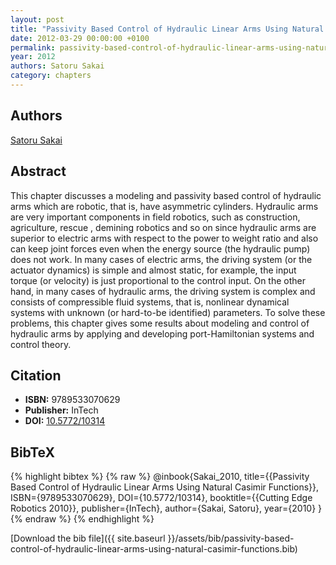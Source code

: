 ```yaml
---
layout: post
title: "Passivity Based Control of Hydraulic Linear Arms Using Natural Casimir Functions"
date: 2012-03-29 00:00:00 +0100
permalink: passivity-based-control-of-hydraulic-linear-arms-using-natural-casimir-functions
year: 2012
authors: Satoru Sakai
category: chapters
---
```

 
## Authors
[Satoru Sakai](authors/satoru-sakai)
 
## Abstract
This chapter discusses a modeling and passivity based control of hydraulic arms which are robotic, that is, have asymmetric cylinders. Hydraulic arms are very important components in field robotics, such as construction, agriculture, rescue , demining robotics and so on since hydraulic arms are superior to electric arms with respect to the power to weight ratio and also can keep joint forces even when the energy source (the hydraulic pump) does not work. In many cases of electric arms, the driving system (or the actuator dynamics) is simple and almost static, for example, the input torque (or velocity) is just proportional to the control input. On the other hand, in many cases of hydraulic arms, the driving system is complex and consists of compressible fluid systems, that is, nonlinear dynamical systems with unknown (or hard-to-be identified) parameters. To solve these problems, this chapter gives some results about modeling and control of hydraulic arms by applying and developing port-Hamiltonian systems and control theory.
 
## Citation
- **ISBN:** 9789533070629
- **Publisher:** InTech
- **DOI:** [10.5772/10314](https://doi.org/10.5772/10314)
 
## BibTeX
{% highlight bibtex %}
{% raw %}
@inbook{Sakai_2010,
  title={{Passivity Based Control of Hydraulic Linear Arms Using Natural Casimir Functions}},
  ISBN={9789533070629},
  DOI={10.5772/10314},
  booktitle={{Cutting Edge Robotics 2010}},
  publisher={InTech},
  author={Sakai, Satoru},
  year={2010}
}
{% endraw %}
{% endhighlight %}
 
[Download the bib file]({{ site.baseurl }}/assets/bib/passivity-based-control-of-hydraulic-linear-arms-using-natural-casimir-functions.bib)
 
